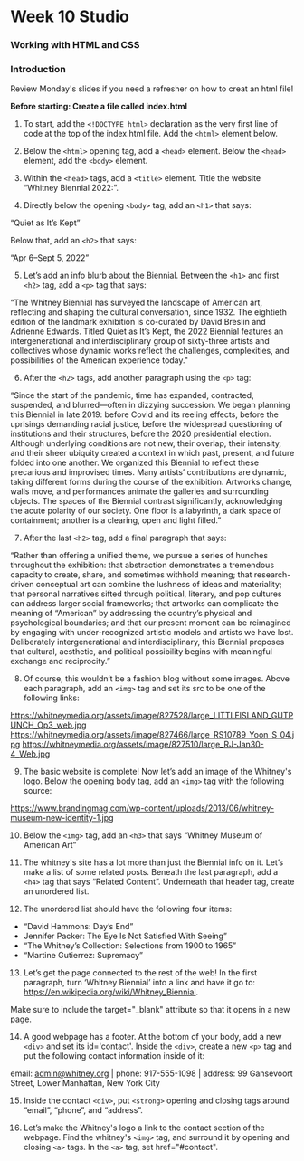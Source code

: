 # Week 10 Studio
### Working with HTML and CSS

### Introduction
Review Monday's slides if you need a refresher on how to creat an html file!

__Before starting: Create a file called index.html__

1. To start, add the `<!DOCTYPE html>` declaration as the very first line of code at the top of the index.html file. Add the `<html>` element below.

2. Below the `<html>` opening tag, add a `<head>` element. Below the `<head>` element, add the `<body>` element.

3. Within the `<head>` tags, add a `<title>` element. Title the website “Whitney Biennial 2022:”.

4. Directly below the opening `<body>` tag, add an `<h1>` that says:

“Quiet as It’s Kept”

Below that, add an `<h2>` that says:

“Apr 6–Sept 5, 2022”

5. Let’s add an info blurb about the Biennial. Between the `<h1>` and first `<h2>` tag, add a `<p>` tag that says:

“The Whitney Biennial has surveyed the landscape of American art, reflecting and shaping the cultural conversation, since 1932. The eightieth edition of the landmark exhibition is co-curated by David Breslin and Adrienne Edwards. Titled Quiet as It’s Kept, the 2022 Biennial features an intergenerational and interdisciplinary group of sixty-three artists and collectives whose dynamic works reflect the challenges, complexities, and possibilities of the American experience today."


6. After the `<h2>` tags, add another paragraph  using the `<p>` tag:

“Since the start of the pandemic, time has expanded, contracted, suspended, and blurred—often in dizzying succession. We began planning this Biennial in late 2019: before Covid and its reeling effects, before the uprisings demanding racial justice, before the widespread questioning of institutions and their structures, before the 2020 presidential election. Although underlying conditions are not new, their overlap, their intensity, and their sheer ubiquity created a context in which past, present, and future folded into one another. We organized this Biennial to reflect these precarious and improvised times. Many artists’ contributions are dynamic, taking different forms during the course of the exhibition. Artworks change, walls move, and performances animate the galleries and surrounding objects. The spaces of the Biennial contrast significantly, acknowledging the acute polarity of our society. One floor is a labyrinth, a dark space of containment; another is a clearing, open and light filled.”

7. After the last `<h2>` tag, add a final paragraph that says:

“Rather than offering a unified theme, we pursue a series of hunches throughout the exhibition: that abstraction demonstrates a tremendous capacity to create, share, and sometimes withhold meaning; that research-driven conceptual art can combine the lushness of ideas and materiality; that personal narratives sifted through political, literary, and pop cultures can address larger social frameworks; that artworks can complicate the meaning of “American” by addressing the country’s physical and psychological boundaries; and that our present moment can be reimagined by engaging with under-recognized artistic models and artists we have lost. Deliberately intergenerational and interdisciplinary, this Biennial proposes that cultural, aesthetic, and political possibility begins with meaningful exchange and reciprocity.”

8. Of course, this wouldn’t be a fashion blog without some images. Above each paragraph, add an `<img>` tag and set its src to be one of the following links:

https://whitneymedia.org/assets/image/827528/large_LITTLEISLAND_GUTPUNCH_Op3_web.jpg
https://whitneymedia.org/assets/image/827466/large_RS10789_Yoon_S_04.jpg
https://whitneymedia.org/assets/image/827510/large_RJ-Jan30-4_Web.jpg

9. The basic website is complete! Now let’s add an image of the Whitney's logo. Below the opening body tag, add an `<img>` tag with the following source:

https://www.brandingmag.com/wp-content/uploads/2013/06/whitney-museum-new-identity-1.jpg

10. Below the `<img>` tag, add an `<h3>` that says “Whitney Museum of American Art”

11. The whitney's site has a lot more than just the Biennial info on it. Let’s make a list of some related posts. Beneath the last paragraph, add a `<h4>` tag that says “Related Content”. Underneath that header tag, create an unordered list.

12. The unordered list should have the following four items:

* “David Hammons: Day’s End”
* Jennifer Packer: The Eye Is Not Satisfied With Seeing”
* “The Whitney’s Collection: Selections from 1900 to 1965”
* “Martine Gutierrez: Supremacy”

13. Let’s get the page connected to the rest of the web! In the first paragraph, turn ‘Whitney Biennial’ into a link and have it go to: https://en.wikipedia.org/wiki/Whitney_Biennial.

Make sure to include the target="_blank" attribute so that it opens in a new page.

14. A good webpage has a footer. At the bottom of your body, add a new `<div>` and set its id='contact'. Inside the `<div>`, create a new `<p>` tag and put the following contact information inside of it:

email: admin@whitney.org | phone: 917-555-1098 | address: 99 Gansevoort Street, Lower Manhattan, New York City

15. Inside the contact `<div>`, put `<strong>` opening and closing tags around “email”, “phone”, and “address”.

16. Let’s make the Whitney's logo  a link to the contact section of the webpage. Find the whitney's `<img>` tag, and surround it by opening and closing `<a>` tags. In the `<a>` tag, set href="#contact".
